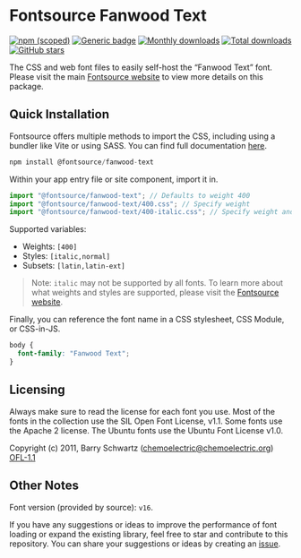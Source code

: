 # Fontsource Fanwood Text

[![npm (scoped)](https://img.shields.io/npm/v/@fontsource/fanwood-text?color=brightgreen)](https://www.npmjs.com/package/@fontsource/fanwood-text) [![Generic badge](https://img.shields.io/badge/fontsource-passing-brightgreen)](https://github.com/fontsource/fontsource) [![Monthly downloads](https://badgen.net/npm/dm/@fontsource/fanwood-text)](https://github.com/fontsource/fontsource) [![Total downloads](https://badgen.net/npm/dt/@fontsource/fanwood-text)](https://github.com/fontsource/fontsource) [![GitHub stars](https://img.shields.io/github/stars/fontsource/fontsource.svg?style=social&label=Star)](https://github.com/fontsource/fontsource/stargazers)

The CSS and web font files to easily self-host the “Fanwood Text” font. Please visit the main [Fontsource website](https://fontsource.org/fonts/fanwood-text) to view more details on this package.

## Quick Installation

Fontsource offers multiple methods to import the CSS, including using a bundler like Vite or using SASS. You can find full documentation [here](https://fontsource.org/docs/getting-started/introduction).

```javascript
npm install @fontsource/fanwood-text
```

Within your app entry file or site component, import it in.

```javascript
import "@fontsource/fanwood-text"; // Defaults to weight 400
import "@fontsource/fanwood-text/400.css"; // Specify weight
import "@fontsource/fanwood-text/400-italic.css"; // Specify weight and style
```

Supported variables:
- Weights: `[400]`
- Styles: `[italic,normal]`
- Subsets: `[latin,latin-ext]`

> Note: `italic` may not be supported by all fonts. To learn more about what weights and styles are supported, please visit the [Fontsource website](https://fontsource.org/fonts/fanwood-text).

Finally, you can reference the font name in a CSS stylesheet, CSS Module, or CSS-in-JS.

```css
body {
  font-family: "Fanwood Text";
}
```

## Licensing
Always make sure to read the license for each font you use. Most of the fonts in the collection use the SIL Open Font License, v1.1. Some fonts use the Apache 2 license. The Ubuntu fonts use the Ubuntu Font License v1.0.

Copyright (c) 2011, Barry Schwartz (chemoelectric@chemoelectric.org)
[OFL-1.1](https://openfontlicense.org)

## Other Notes
Font version (provided by source): `v16`.

If you have any suggestions or ideas to improve the performance of font loading or expand the existing library, feel free to star and contribute to this repository. You can share your suggestions or ideas by creating an [issue](https://github.com/fontsource/fontsource/issues).